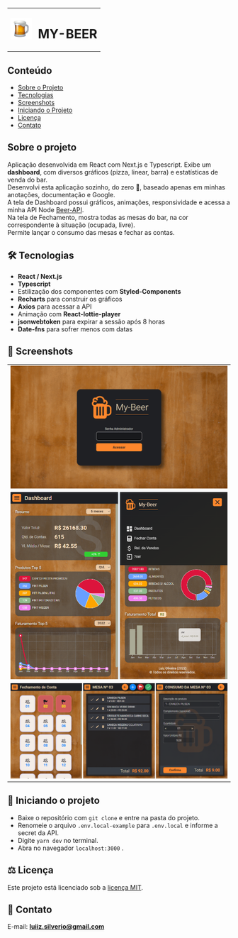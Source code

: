 <table>
  <tr>
    <td><img src="https://github.com/luiizsilverio/web-beer/blob/main/public/favicon.png" /></td>
    <td><h1>MY-BEER</h1></td>
  </tr>
</table>

## Conteúdo
* [Sobre o Projeto](#sobre-o-projeto)
* [Tecnologias](#hammer_and_wrench-tecnologias)
* [Screenshots](#camera_flash-screenshots)
* [Iniciando o Projeto](#car-Iniciando-o-projeto)
* [Licença](#balance_scale-licença)
* [Contato](#email-contato)

## Sobre o projeto
Aplicação desenvolvida em React com Next.js e Typescript. Exibe um __dashboard__, com diversos gráficos (pizza, linear, barra) e estatísticas de venda do bar.<br />
Desenvolvi esta aplicação sozinho, do zero 🥳, baseado apenas em minhas anotações, documentação e Google.<br />
A tela de Dashboard possui gráficos, animações, responsividade e acessa a minha API Node [Beer-API](https://github.com/luiizsilverio/beer-api).<br />
Na tela de Fechamento, mostra todas as mesas do bar, na cor correspondente à situação (ocupada, livre).<br />
Permite lançar o consumo das mesas e fechar as contas.<br />

## :hammer_and_wrench: Tecnologias
* __React / Next.js__
* __Typescript__
* Estilização dos componentes com __Styled-Components__
* __Recharts__ para construir os gráficos
* __Axios__ para acessar a API
* Animação com __React-lottie-player__
* __jsonwebtoken__ para expirar a sessão após 8 horas
* __Date-fns__ para sofrer menos com datas

## :camera_flash: Screenshots
<table>
  <tr>
    <td><img src="https://github.com/luiizsilverio/web-beer/blob/main/src/assets/my-beer.gif" /></td>
  </tr>
  <tr>
    <td><img src="https://github.com/luiizsilverio/web-beer/blob/main/src/assets/tela3.png" /></td>
  </tr>
  <tr>
    <td><img src="https://github.com/luiizsilverio/web-beer/blob/main/src/assets/tela7.png" /></td>
  </tr>
</table>

## :car: Iniciando o projeto
* Baixe o repositório com ``` git clone ``` e entre na pasta do projeto.
* Renomeie o arquivo ``` .env.local-example ``` para ``` .env.local ``` e informe a secret da API.
* Digite ``` yarn dev ``` no terminal.
* Abra no navegador ``` localhost:3000 ``` .

## :balance_scale: Licença
Este projeto está licenciado sob a [licença MIT](LICENSE).

## :email: Contato

E-mail: [**luiiz.silverio@gmail.com**](mailto:luiiz.silverio@gmail.com)
